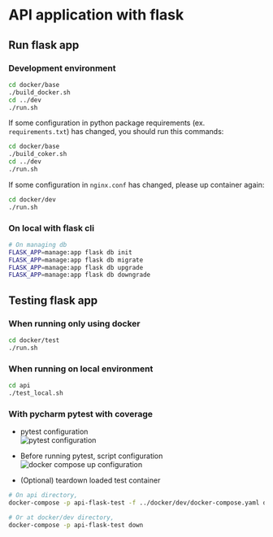 # API application with flask

## Run flask app

### Development environment
```bash
cd docker/base
./build_docker.sh
cd ../dev
./run.sh
```

If some configuration in python package requirements (ex. `requirements.txt`) has changed,
you should run this commands:
```bash
cd docker/base
./build_coker.sh
cd ../dev
./run.sh
```

If some configuration in `nginx.conf` has changed, please up container again:
```bash
cd docker/dev
./run.sh
```


### On local with flask cli
```bash
# On managing db
FLASK_APP=manage:app flask db init
FLASK_APP=manage:app flask db migrate
FLASK_APP=manage:app flask db upgrade
FLASK_APP=manage:app flask db downgrade 
```

## Testing flask app
### When running only using docker
```bash
cd docker/test
./run.sh
```

### When running on local environment
```bash
cd api
./test_local.sh
```

### With pycharm pytest with coverage
* pytest configuration  
![pytest configuration](https://user-images.githubusercontent.com/9067305/148078370-2f945c3f-60c5-4283-be15-5595fc6e4f03.png)

* Before running pytest, script configuration  
![docker compose up configuration](https://user-images.githubusercontent.com/9067305/148078272-561efc1b-b467-498c-b26c-e0b9012bd5ad.png)

* (Optional) teardown loaded test container  
```bash
# On api directory,
docker-compose -p api-flask-test -f ../docker/dev/docker-compose.yaml down

# Or at docker/dev directory,
docker-compose -p api-flask-test down
```

